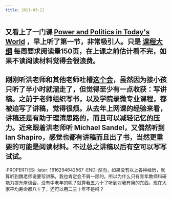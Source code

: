 ```yaml
---
title: 2021-03-21
---
```


## 又看上了一门课 [Power and Politics in Today's World](https://www.youtube.com/playlist?list=PLh9mgdi4rNeyViG2ar68jkgEi4y6doNZy) ，早上听了第一节，非常吸引人。只是 [课程大纲](https://shapiro.macmillan.yale.edu/sites/default/files/files/Devane%20syllabus%20with%20dates(1).pdf) 每周要求阅读量150页，在上课之前估计看不完，如果不读阅读材料觉得会很浪费。
## 刚刚听洪老师和其他老师吐槽[这个会](http://www.wxy.sdnu.edu.cn/info/1043/6019.htm)，虽然因为接小孩只听了半小时就溜走了，但觉得至少有一点收获：写讲稿。之前于老师组织写书，以及学院录微专业课程，都被迫写了讲稿，觉得很烦。从去年上网课的经验来看，讲稿还是有助于理清思路的，而且可以减轻记忆的压力。近来跟着洪老师听 Michael Sandel，又偶然听到 Ian Shapiro，感觉也都有讲稿而且出了书，当然更重要的可能是阅读材料。不过总之讲稿以后有空可以写写试试。
:PROPERTIES:
:later: 1616294642567
:END:
然而，如果没有以上各种经历，就算听到魏老师说要写讲稿，我也肯定会不屑一顾的。所以为什么只有青年教师科研能力提升座谈会，没有中老年的呢？就算我五六十了听到对我有用的东西，现在大家平均寿命都八十了，还可以用二三十年不是吗？
##
